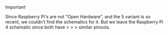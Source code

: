 > [!IMPORTANT]
> Since Raspberry Pi's are not "Open Hardware", and the 5 variant is so recent, we couldn't find the schematics for it. But we leave the Raspberry Pi 4 schematic since both have > > > similar pinouts.
